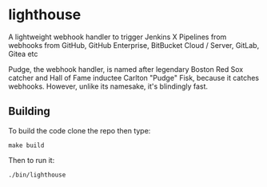 # lighthouse

A lightweight webhook handler to trigger Jenkins X Pipelines from webhooks from GitHub, GitHub Enterprise, BitBucket Cloud / Server, GitLab, Gitea etc

Pudge, the webhook handler, is named after legendary Boston Red Sox catcher and Hall of Fame inductee Carlton "Pudge" Fisk, because it catches webhooks. However, unlike its namesake, it's blindingly fast.

## Building

To build the code clone the repo then type:

    make build

Then to run it:

    ./bin/lighthouse
